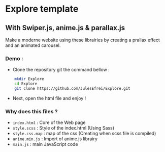 # Explore template
## With Swiper.js, anime.js & parallax.js

Make a moderne website using these librairies by creating a prallax effect and an animated carousel.

### Demo : 
- Clone the repository git the command bellow :

```bash
    mkdir Explore
    cd Explore
    git clone https://github.com/JulesEfrei/Explore.git
```
- Next, open the html file and enjoy !

### Why does this files ?

- `index.html` : Core of the Web page
- `style.scss` : Style of the index.html (Using Sass)
- `style.css.map` : map of the css (Creating when scss file is compiled)
- `anime.min.js` : Import of anime.js librairy
- `main.js` : main JavaScript code